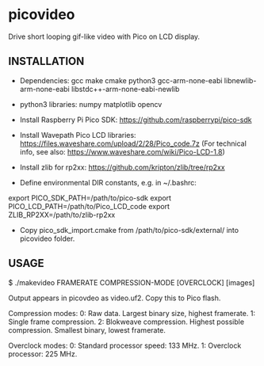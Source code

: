 
# picovideo

Drive short looping gif-like video with Pico on LCD display.


## INSTALLATION

* Dependencies: gcc make cmake python3 gcc-arm-none-eabi libnewlib-arm-none-eabi libstdc++-arm-none-eabi-newlib

* python3 libraries: numpy matplotlib opencv 

* Install Raspberry Pi Pico SDK:
https://github.com/raspberrypi/pico-sdk

* Install Wavepath Pico LCD libraries:
https://files.waveshare.com/upload/2/28/Pico_code.7z
(For technical info, see also: 
https://www.waveshare.com/wiki/Pico-LCD-1.8)

* Install zlib for rp2xx:
https://github.com/kripton/zlib/tree/rp2xx

* Define environmental DIR constants, e.g. in ~/.bashrc:

export PICO_SDK_PATH=/path/to/pico-sdk
export PICO_LCD_PATH=/path/to/Pico_LCD_code 
export ZLIB_RP2XX=/path/to/zlib-rp2xx 

* Copy pico_sdk_import.cmake from /path/to/pico-sdk/external/ into picovideo folder.




## USAGE

   $ ./makevideo FRAMERATE COMPRESSION-MODE [OVERCLOCK] [images]

Output appears in picovdeo as video.uf2. Copy this to Pico flash.

Compression modes:
0: Raw data. Largest binary size, highest framerate.
1: Single frame compression.
2: Blokweave compression. Highest possible compression. Smallest binary, lowest framerate.

Overclock modes:
0: Standard processor speed: 133 MHz.
1: Overclock processor: 225 MHz.

